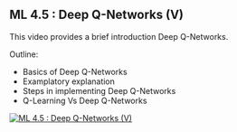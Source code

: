 ## ML 4.5 : Deep Q-Networks (V)

This video provides a brief introduction Deep Q-Networks.

Outline:

- Basics of Deep Q-Networks
- Examplatory explanation
- Steps in implementing Deep Q-Networks
- Q-Learning Vs Deep Q-Networks

[![ML 4.5 : Deep Q-Networks (V)](<https://github.com/riyasai22/winter-of-contributing/blob/4f43c299ea69700f8853c9c31afe763d4d2bdc15/Machine_Learning/Reinforcement_Learning/Assets/dqn_(V).png>)](https://drive.google.com/file/d/1yCT7kz-IoiuJ_mdMyp6xI1qG6JudvuML/view?usp=sharing "Deep Q-Networks")
